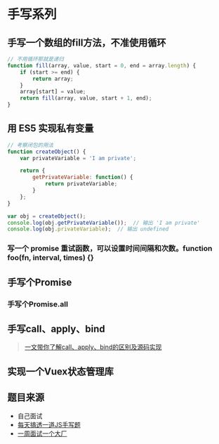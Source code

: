 # 手写系列
## 手写一个数组的fill方法，不准使用循环
```js
// 不用循环那就是递归
function fill(array, value, start = 0, end = array.length) {
    if (start >= end) {
        return array;
    }
    array[start] = value;
    return fill(array, value, start + 1, end);
}
```
## 用 ES5 实现私有变量
```js
// 考察闭包的用法
function createObject() {
    var privateVariable = 'I am private';

    return {
        getPrivateVariable: function() {
            return privateVariable;
        }
    };
}

var obj = createObject();
console.log(obj.getPrivateVariable());  // 输出 'I am private'
console.log(obj.privateVariable);  // 输出 undefined

```
### 写一个 promise 重试函数，可以设置时间间隔和次数。function foo(fn, interval, times) {}

## 手写个Promise

### 手写个Promise.all

## 手写call、apply、bind
> [一文带你了解call、apply、bind的区别及源码实现](https://juejin.cn/post/7314571744353681460?searchId=20240425220416CC97C019CE0DE3292361#heading-8)

## 实现一个Vuex状态管理库

## 题目来源
* 自己面试
* [每天搞透一道JS手写题](https://juejin.cn/user/2159893031168119/posts)
* [一周面试一个大厂](https://juejin.cn/column/7041756419602776077)
